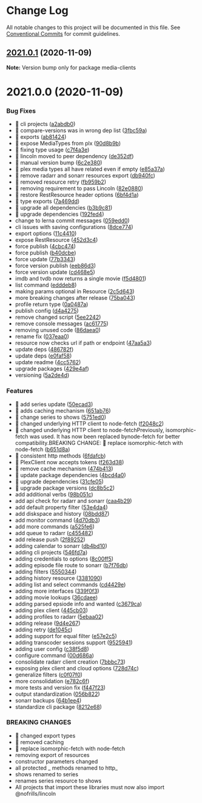 # Change Log

All notable changes to this project will be documented in this file.
See [Conventional Commits](https://conventionalcommits.org) for commit guidelines.

## [2021.0.1](https://git.nativecode.net/nativecode/media-clients/compare/v2021.0.1-next.1...v2021.0.1) (2020-11-09)

**Note:** Version bump only for package media-clients





# 2021.0.0 (2020-11-09)


### Bug Fixes

* 🐛 cli projects ([a2abdb0](https://git.nativecode.net/nativecode/media-clients/commits/a2abdb0a07662f380872b17b316b4c70b476df3c))
* 🐛 compare-versions was in wrong dep list ([3fbc59a](https://git.nativecode.net/nativecode/media-clients/commits/3fbc59ab44d67853e26f9c18b5bc0e7e162086f9))
* 🐛 exports ([ab81424](https://git.nativecode.net/nativecode/media-clients/commits/ab814244e1794d3bf29affebf254118d8913535f))
* 🐛 expose MediaTypes from plx ([90d8b9b](https://git.nativecode.net/nativecode/media-clients/commits/90d8b9b66364b030ea09729896966d8d637788e1))
* 🐛 fixing type usage ([c7f4a3e](https://git.nativecode.net/nativecode/media-clients/commits/c7f4a3ea94be91255637315ec0a68ea359d2246c))
* 🐛 lincoln moved to peer dependency ([de352df](https://git.nativecode.net/nativecode/media-clients/commits/de352df476c9ab290789177f1398a7e71f03c825))
* 🐛 manual version bump ([6c2e380](https://git.nativecode.net/nativecode/media-clients/commits/6c2e3806fdd130cd8915b9d844b2605260879516))
* 🐛 plex media types all have related even if empty ([e85a37a](https://git.nativecode.net/nativecode/media-clients/commits/e85a37af8d05adf348ede3bf0219f9deaf8a3713))
* 🐛 remove radarr and sonarr resources export ([db940fc](https://git.nativecode.net/nativecode/media-clients/commits/db940fcbc3bbf131d660410eebe0742fb845a66e))
* 🐛 removed resource retry ([fb959b2](https://git.nativecode.net/nativecode/media-clients/commits/fb959b261ac2e66dce892835bb329431a06dc564))
* 🐛 removing requirement to pass Lincoln ([82e0880](https://git.nativecode.net/nativecode/media-clients/commits/82e088081ae82fd38b566f3c105f5e7b9c54d7c6))
* 🐛 restore RestResource header options ([6bf4d1a](https://git.nativecode.net/nativecode/media-clients/commits/6bf4d1a9781eabcfbc40bbb6670cbaa5567c8aa6))
* 🐛 type exports ([7a469dd](https://git.nativecode.net/nativecode/media-clients/commits/7a469dd84137eb49458aac617646a9701216facd))
* 🐛 upgrade all dependencies ([b3b9c81](https://git.nativecode.net/nativecode/media-clients/commits/b3b9c81048a163cd8f676feedfe335f245c1d39a))
* 🐛 upgrade dependencies ([192fed4](https://git.nativecode.net/nativecode/media-clients/commits/192fed461414d8da68f6e3f61ef0cb71427e26ab))
* change to lerna commit messages ([059edd0](https://git.nativecode.net/nativecode/media-clients/commits/059edd0198fa62d57754049bd4677d98a906dd7b))
* cli issues with saving configurations ([8dce774](https://git.nativecode.net/nativecode/media-clients/commits/8dce774b1163494a9455b0f75e3187dc7d24f041))
* export options ([11c4410](https://git.nativecode.net/nativecode/media-clients/commits/11c4410e5a133448d2e748dc4957b3d138ac592c))
* expose RestResource ([452d3c4](https://git.nativecode.net/nativecode/media-clients/commits/452d3c4d8142a41744c89d24a252d7ca1c895cb0))
* force publish ([4cbc474](https://git.nativecode.net/nativecode/media-clients/commits/4cbc474ac4d9a799f3e0fd77732364102bcd7e98))
* force publish ([b40dcbe](https://git.nativecode.net/nativecode/media-clients/commits/b40dcbe24237cb044c1d7d4611ccac7c096da1d1))
* force update ([77b3343](https://git.nativecode.net/nativecode/media-clients/commits/77b33435d5b1a7a1c76d74ad085cf8c9940b0ec8))
* force version publish ([eeb86d3](https://git.nativecode.net/nativecode/media-clients/commits/eeb86d33c38e6b81719a673c6e46a8284afbf79f))
* force version update ([cd468e5](https://git.nativecode.net/nativecode/media-clients/commits/cd468e5c7e9c4fdc553465865aaaba706d375e12))
* imdb and tvdb now returns a single movie ([f5d4801](https://git.nativecode.net/nativecode/media-clients/commits/f5d4801872aec2a156a6438a57896b26900b6f1a))
* list command ([edddeb8](https://git.nativecode.net/nativecode/media-clients/commits/edddeb83e3e114f99d6ac3d0a7d1f06f06ac9e23))
* making params optional in Resource ([2c5d643](https://git.nativecode.net/nativecode/media-clients/commits/2c5d64347962e2b75dfdb42185b723e32399a911))
* more breaking changes after release ([75ba043](https://git.nativecode.net/nativecode/media-clients/commits/75ba04322fb4d970eae60a6f814165737925fe92))
* profile return type ([0a0487a](https://git.nativecode.net/nativecode/media-clients/commits/0a0487a1f0cdcc12ef5ec657a504a2e9cbb17a17))
* publish config ([d4a4275](https://git.nativecode.net/nativecode/media-clients/commits/d4a42754e6b950d8a843495b7eb18404b6a275f7))
* remove changed script ([5ee2242](https://git.nativecode.net/nativecode/media-clients/commits/5ee2242f6027e73d897f92f78b5e837abccf3213))
* remove console messages ([ac61775](https://git.nativecode.net/nativecode/media-clients/commits/ac61775bf46e1de14646d594700d81842cfc9673))
* removing unused code ([86daea0](https://git.nativecode.net/nativecode/media-clients/commits/86daea0bdef6080492a28ba54070ccd744e7cf0a))
* rename fix ([037eaa0](https://git.nativecode.net/nativecode/media-clients/commits/037eaa00795b52fc8f05c50f19b4b7856121d725))
* resource now checks url if path or endpoint ([47aa5a3](https://git.nativecode.net/nativecode/media-clients/commits/47aa5a3505be09d3609ae9f12aa00c9c0b090fa9))
* update deps ([486782f](https://git.nativecode.net/nativecode/media-clients/commits/486782f2488c8d0365b852d071b168e9a7ecd944))
* update deps ([e0faf58](https://git.nativecode.net/nativecode/media-clients/commits/e0faf58272d938ec15974841cd043901730cca0c))
* update readme ([4cc5762](https://git.nativecode.net/nativecode/media-clients/commits/4cc57626b48f58e73a23d5a5d53934fb61214ed6))
* upgrade packages ([429e4af](https://git.nativecode.net/nativecode/media-clients/commits/429e4af8658bb27d569726ac2a09f0b25ce19418))
* versioning ([5a2de4d](https://git.nativecode.net/nativecode/media-clients/commits/5a2de4d459de16dcafdb7a77ebd8936fe555f002))


### Features

* 🎸 add series update ([50ecad3](https://git.nativecode.net/nativecode/media-clients/commits/50ecad33b13c2b525a4601ba225d6a49243008d4))
* 🎸 adds caching mechanism ([651ab76](https://git.nativecode.net/nativecode/media-clients/commits/651ab7670069b9a4ef0f2de3f6317e2709cb5502))
* 🎸 change series to shows ([5751ed0](https://git.nativecode.net/nativecode/media-clients/commits/5751ed0e440f838ff1ace4b4592f169932e50801))
* 🎸 changed underlying HTTP client to node-fetch ([f2048c2](https://git.nativecode.net/nativecode/media-clients/commits/f2048c2e48bf8768706a6c004d4bf30ac0054e9c))
* 🎸 changed underlying HTTP client to node-fetchPreviously, isomorphic-fetch was used. It has now been replaced bynode-fetch for better compatibility.BREAKING CHANGE: 🧨 replace isomorphic-fetch with node-fetch ([b651d8a](https://git.nativecode.net/nativecode/media-clients/commits/b651d8a97163e693ba2928b84c1cea78c7f19474))
* 🎸 consistent http methods ([6fdafcb](https://git.nativecode.net/nativecode/media-clients/commits/6fdafcb7aa42c04c5b5db0f8c42fc396fd748571))
* 🎸 PlexClient now accepts tokens ([f263d38](https://git.nativecode.net/nativecode/media-clients/commits/f263d3827160d20c7bb86e0f2c6940b5d032032a))
* 🎸 remove cache mechanism ([474b413](https://git.nativecode.net/nativecode/media-clients/commits/474b41302a15b7baebd0a497401407aeee8a1d27))
* 🎸 update package dependencies ([4bcd4a0](https://git.nativecode.net/nativecode/media-clients/commits/4bcd4a0b7200b563d9a889d1259d6754ea6929a7))
* 🎸 upgrade dependencies ([31cfe05](https://git.nativecode.net/nativecode/media-clients/commits/31cfe0507d569dfd3c93ecdffbcb18773e8ffdcf))
* 🎸 upgrade package versions ([dc8b5c2](https://git.nativecode.net/nativecode/media-clients/commits/dc8b5c2eb53335bcec847a39e0476d8657b713a1))
* add additional verbs ([98b051c](https://git.nativecode.net/nativecode/media-clients/commits/98b051c0de4cb4414d0e53c83d9977565c6166c0))
* add api check for radarr and sonarr ([caa4b29](https://git.nativecode.net/nativecode/media-clients/commits/caa4b296a09e239e2a820bcfeaf2b261d18eb322))
* add default property filter ([53e4da4](https://git.nativecode.net/nativecode/media-clients/commits/53e4da4216840b0235958233086da91a95fafe70))
* add diskspace and history ([08bdd87](https://git.nativecode.net/nativecode/media-clients/commits/08bdd8744d19dd36db701586e0e9dccf7ec3118c))
* add monitor command ([4d70db3](https://git.nativecode.net/nativecode/media-clients/commits/4d70db32e170ab3029f8b7bad78cb54ca52ace61))
* add more commands ([a525fe6](https://git.nativecode.net/nativecode/media-clients/commits/a525fe6bea5ee4b08cd2d4b88f167d431f38da97))
* add queue to radarr ([c455482](https://git.nativecode.net/nativecode/media-clients/commits/c455482cd90646889bcee25ef57fea193be897df))
* add release push ([2f89252](https://git.nativecode.net/nativecode/media-clients/commits/2f89252aea163aac682e9590a03c415dc36a2186))
* adding calendar to sonarr ([db4bd10](https://git.nativecode.net/nativecode/media-clients/commits/db4bd10e1d794e70f89ee8d50a13a68b625200f7))
* adding cli projects ([546fd7a](https://git.nativecode.net/nativecode/media-clients/commits/546fd7a5a6d646d6206c08df1b722c0624ba1496))
* adding credentials to options ([8c00ff5](https://git.nativecode.net/nativecode/media-clients/commits/8c00ff51220ed96484b9195e192c3a02b00f6f51))
* adding episode file route to sonarr ([b7f76db](https://git.nativecode.net/nativecode/media-clients/commits/b7f76dbae2708f075653d6dfc854c7ca3fbb1d8d))
* adding filters ([5550344](https://git.nativecode.net/nativecode/media-clients/commits/555034412e22e74fec2bcd0f479855ad7ae9722b))
* adding history resource ([3381090](https://git.nativecode.net/nativecode/media-clients/commits/3381090021e83156defa5fd3d601277b1e3bb5b3))
* adding list and select commands ([cd4429e](https://git.nativecode.net/nativecode/media-clients/commits/cd4429ec3aca3322f8ea48099a92e98d93b4a3e1))
* adding more interfaces ([339f0f3](https://git.nativecode.net/nativecode/media-clients/commits/339f0f347097cd1560ec122470ecdf6c086b874e))
* adding movie lookups ([36cdaee](https://git.nativecode.net/nativecode/media-clients/commits/36cdaee2389d90c9f354e15887d48d3827445164))
* adding parsed epsiode info and wanted ([c3679ca](https://git.nativecode.net/nativecode/media-clients/commits/c3679cae9e229704b25d69c89e7c6d3ceb04eba4))
* adding plex client ([445cb03](https://git.nativecode.net/nativecode/media-clients/commits/445cb038cc6440601a8a994f4b787884f1b1db77))
* adding profiles to radarr ([5ebaa02](https://git.nativecode.net/nativecode/media-clients/commits/5ebaa028fae43b4b3a980bd824110f75cc7e0d06))
* adding release ([9d4e267](https://git.nativecode.net/nativecode/media-clients/commits/9d4e267c40aae9d1eb291df87eae967ab858f044))
* adding retry ([de1045c](https://git.nativecode.net/nativecode/media-clients/commits/de1045ceb1ffc54991af082bf4d21bd31dcb4236))
* adding support for equal filter ([e57e2c5](https://git.nativecode.net/nativecode/media-clients/commits/e57e2c5e82621a6e3b01dedbbc70f5219d69a5ed))
* adding transcoder sessions support ([9525941](https://git.nativecode.net/nativecode/media-clients/commits/9525941d89f61f30469386e633e8e92dedb8c28c))
* adding user config ([c38f5d8](https://git.nativecode.net/nativecode/media-clients/commits/c38f5d8eb8d85fa7d1f22065ea28057a6a1047f9))
* configure command ([00d686a](https://git.nativecode.net/nativecode/media-clients/commits/00d686a53a2505408ad5dfcfffaa602e7e117a26))
* consolidate radarr client creation ([7bbbc73](https://git.nativecode.net/nativecode/media-clients/commits/7bbbc73cd6cf65a8dc9b828cc86dffdbc9e02c1a))
* exposing plex client and cloud options ([728d74c](https://git.nativecode.net/nativecode/media-clients/commits/728d74cec2feb3f07eb48b6e526a1b376972fd59))
* generalize filters ([c0f07f0](https://git.nativecode.net/nativecode/media-clients/commits/c0f07f010a7459c108ab1028c7e156eef9b03075))
* more consolidation ([e782c6f](https://git.nativecode.net/nativecode/media-clients/commits/e782c6f74d48b5772cc132c142b95eb31939a155))
* more tests and version fix ([f447f23](https://git.nativecode.net/nativecode/media-clients/commits/f447f23f33b2e265f43ece1e7bc6059deed810b8))
* output standardization ([056b822](https://git.nativecode.net/nativecode/media-clients/commits/056b82234aab71f796ef7bd13ae85a82b6594408))
* sonarr backups ([64b1ee4](https://git.nativecode.net/nativecode/media-clients/commits/64b1ee4de8537ed77ef6a54830982aea616c3e44))
* standardize cli package ([8212e68](https://git.nativecode.net/nativecode/media-clients/commits/8212e685b9a03b162076e8abb2b1941819f756f3))


### BREAKING CHANGES

* 🧨 changed export types
* 🧨 removed caching
* 🧨 replace isomorphic-fetch with node-fetch
* removing export of resources
* constructor parameters changed
* all protected _ methods renamed to http_
* shows renamed to series
* renames series resource to shows
* All projects that import these libraries must now also import
@nofrills/lincoln
